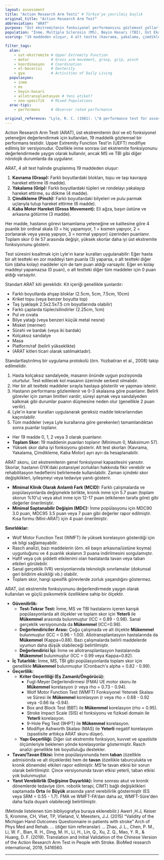 ```yaml
---
layout: assessment
title: "Action Research Arm Testi" # Türkçe'ye çevrilmiş başlık
original_title: "Action Research Arm Test"
abbreviation: "ARAT"
purpose: "Üst ekstremitenin fonksiyonel performansını gözlemsel yollarla değerlendirir."
population: "İnme, Multiple Sclerosis (MS), Beyin Hasarı (TBI), Üst Ekstremite Allotransplantasyonu sonrası."
scoring: "19 maddeden oluşur, 4 alt testte (kavrama, yakalama, çimdikleme, kaba motor hareket) gruplanmıştır. Her madde 0 (yapamaz) ile 3 (normal yapar) arasında 4 puanlık ordinal skalada puanlanır. Maksimum skor 57'dir. Yüksek skor daha iyi üst ekstremite fonksiyonunu gösterir. Lyle'ın karar kuralları test süresini kısaltmak için kullanılabilir."

filter_tags:
  alan:
    - ust-ekstremite # Upper Extremity Function
    - motor          # Gross arm movement, grasp, grip, pinch
    - koordinasyon   # Coordination
    - el-becerisi    # Dexterity
    - gya            # Activities of Daily Living
  populasyon:
    - inme
    - ms
    - beyin-hasari
    - allotransplantasyon # Yeni etiket?
    - non-spesifik   # Mixed Populations
  arac-tipi:
    - performans     # Observer rated performance

original_reference: "Lyle, R. C. (1981). \"A performance test for assessment of upper limb function in physical rehabilitation treatment and research.\" Int J Rehabil Res 4(4): 483-492." # Orijinal referans
---
```





Action Research Arm Testi (ARAT), üst ekstremitenin (kol ve el) fonksiyonel yeteneğini değerlendirmek için kullanılan, 19 maddelik gözlemsel bir performans testidir. Upper Extremity Function Test'in (UEFT) modifiye edilmiş bir versiyonudur. Özellikle inme sonrası üst ekstremite fonksiyonunu değerlendirmede yaygın olarak kullanılır, ancak MS ve TBI gibi diğer nörolojik durumlarda da uygulanır.

ARAT, 4 alt test halinde gruplanmış 19 maddeden oluşur:
1.  **Kavrama (Grasp):** Farklı boyutlardaki blokları, topu ve taşı kavrayıp hareket ettirme (6 madde).
2.  **Yakalama (Grip):** Farklı boyutlardaki tüpleri ve rondelayı yakalayıp hareket ettirme, su dökme (4 madde).
3.  **Çimdikleme (Pinch):** Farklı boyutlardaki bilyeleri ve pulu parmak uçlarıyla tutup hareket ettirme (6 madde).
4.  **Kaba Motor Hareket (Gross Movement):** Eli ağza, başın üstüne ve arkasına götürme (3 madde).

Her madde, hastanın görevi tamamlama yeteneğine ve kalitesine göre 4 puanlık bir ordinal skala (0 = hiç yapamıyor, 1 = kısmen yapıyor, 2 = zorlanarak veya yavaş yapıyor, 3 = normal yapıyor) üzerinden puanlanır. Toplam skor 0 ile 57 arasında değişir, yüksek skorlar daha iyi üst ekstremite fonksiyonunu gösterir.

Test süresini kısaltmak için Lyle'ın karar kuralları uygulanabilir: Eğer hasta bir alt testteki en zor maddeyi tam puanla (3) yaparsa, o alt testteki diğer tüm (daha kolay) maddeler için de tam puan aldığı varsayılır. Eğer en kolay maddeyi yapamazsa (0 puan), o alt testteki diğer tüm maddeler için 0 puan aldığı varsayılır.


Standart ARAT kiti gereklidir. Kit içeriği genellikle şunlardır:
*   Farklı boyutlarda ahşap bloklar (2.5cm, 5cm, 7.5cm, 10cm)
*   Kriket topu (veya benzer boyutta top)
*   Taş (yaklaşık 2.5x2.5x7.5 cm boyutlarında olabilir)
*   Farklı çaplarda tüpler/silindirler (2.25cm, 1cm)
*   Pul ve cıvata
*   Bilye yatağı (veya benzeri küçük metal nesne)
*   Misket (mermer)
*   Sürahi ve bardak (veya iki bardak)
*   Kolçaksız sandalye
*   Masa
*   Platform/raf (belirli yükseklikte)
*   (ARAT kitleri ticari olarak satılmaktadır).


Standartlaştırılmış bir uygulama protokolü (örn. Yozbatiran et al., 2008) takip edilmelidir.

1.  Hasta kolçaksız sandalyede, masanın önünde uygun pozisyonda oturtulur. Test edilecek kol masanın üzerinde serbest olmalıdır.
2.  Her bir alt testteki maddeler sırayla hastaya gösterilir ve yapması istenir.
3.  Hastanın performansı gözlemlenir ve 0-3 skalasına göre puanlanır. Belirli görevler için zaman limitleri vardır; süreyi aşmak veya sandalyeden kalkmak gibi durumlar puanın düşmesine neden olur (genellikle 2 puan verilir).
4.  Lyle'ın karar kuralları uygulanarak gereksiz madde tekrarlarından kaçınılabilir.
5.  Tüm maddeler (veya Lyle kurallarına göre gerekenler) tamamlandıktan sonra puanlar toplanır.


*   Her 19 madde 0, 1, 2 veya 3 olarak puanlanır.
*   **Toplam Skor:** 19 maddenin puanları toplanır (Minimum 0, Maksimum 57).
*   Yüksek skor daha iyi fonksiyonu gösterir. Alt test skorları (Kavrama, Yakalama, Çimdikleme, Kaba Motor) ayrı ayrı da hesaplanabilir.


ARAT skoru, üst ekstremitenin genel fonksiyonel kapasitesini yansıtır. Skorlar, hastanın GYA'daki potansiyel zorlukları hakkında fikir verebilir ve rehabilitasyon hedeflerini belirlemede kullanılabilir. Zaman içindeki skor değişiklikleri, iyileşmeyi veya tedaviye yanıtı gösterir.

*   **Minimal Klinik Olarak Anlamlı Fark (MCID):** Farklı çalışmalarda ve popülasyonlarda değişmekle birlikte, kronik inme için 5.7 puan (toplam skorun %10'u) veya akut inme için 12-17 puan (etkilenen tarafa göre) gibi değerler önerilmiştir.
*   **Minimal Saptanabilir Değişim (MDC):** İnme popülasyonu için MDC90 3.0 puan, MDC95 3.5 puan veya 7 puan gibi değerler rapor edilmiştir. Kısa formu (Mini-ARAT) için 4 puan önerilmiştir.

**Sınırlılıklar:**
*   Wolf Motor Function Test (WMFT) ile yüksek korelasyon gösterdiği için ek bilgi sağlamayabilir.
*   Rasch analizi, bazı maddelerin (örn. eli başın arkasına/üstüne koyma) uygunluğunu ve 4 puanlık skalanın 3 puana indirilmesini sorgulamıştır.
*   Hafif veya çok şiddetli etkilenimi olan hastalarda tavan veya taban etkileri görülebilir.
*   Sanal gerçeklik (VR) versiyonlarında teknolojik sınırlamalar (dokunsal geri bildirim eksikliği vb.) olabilir.
*   Toplam skor, hangi spesifik görevlerde zorluk yaşandığını göstermez.


ARAT, üst ekstremite fonksiyonunu değerlendirmede yaygın olarak kullanılan ve güçlü psikometrik özelliklere sahip bir ölçektir.

*   **Güvenilirlik:**
    *   **Test-Tekrar Test:** İnme, MS ve TBI hastalarını içeren karışık popülasyonlarda alt ölçekler ve toplam skor için **Yeterli** ile **Mükemmel** arasında bulunmuştur (ICC = 0.89 - 0.98). Sanal gerçeklik versiyonunda da **Mükemmel** (ICC=0.98).
    *   **Değerlendiriciler Arası:** Çoğu çalışmada ve alt ölçekte **Mükemmel** bulunmuştur (ICC = 0.96 - 1.00). Allotransplantasyon hastalarında da **Mükemmel** (Kappa=0.88). Bazı çalışmalarda belirli maddelerde uyumun daha düşük olabileceği belirtilmiştir.
    *   **Değerlendirici İçi:** İnme ve allotransplantasyon hastalarında **Mükemmel** bulunmuştur (ICC = 0.99 veya Kappa=0.82).
*   **İç Tutarlılık:** İnme, MS, TBI gibi popülasyonlarda toplam skor için genellikle **Mükemmel** bulunmuştur (Cronbach's alpha = 0.82 - 0.99).
*   **Geçerlilik:**
    *   **Kriter Geçerliliği (Eş Zamanlı/Öngörücü):**
        *   Fugl-Meyer Değerlendirmesi (FMA) UE motor skoru ile **Mükemmel** korelasyon (r veya rho = 0.73 - 0.94).
        *   Wolf Motor Function Test (WMFT) Fonksiyonel Yetenek Skalası ve Süresi ile **Mükemmel** korelasyon (r veya rho = 0.68 - 0.92 veya -0.66 ila -0.94).
        *   Box and Block Test (BBT) ile **Mükemmel** korelasyon (rho = 0.95).
        *   Stroke Impact Scale (SIS) el fonksiyonu ve fiziksel domain ile **Yeterli** korelasyon.
        *   9-Hole Peg Test (9HPT) ile **Mükemmel** korelasyon.
        *   Modifiye Ashworth Skalası (MAS) ile **Yeterli** negatif korelasyon (spastisite arttıkça ARAT skoru düşer).
    *   **Yapı Geçerliliği:** Diğer üst ekstremite fonksiyon, kuvvet ve spastisite ölçümleriyle beklenen yönde korelasyonlar göstermiştir. Rasch analizi genellikle tek boyutluluğu destekler.
*   **Tavan/Tavan Etkisi:** İnme popülasyonunda hem **taban** (özellikle admisiónda ve alt ölçeklerde) hem de **tavan** (özellikle taburculukta ve kronik dönemde) etkileri rapor edilmiştir. MS'te tavan etkisi bir sorun olarak belirtilmiştir. Çince versiyonunda tavan etkisi yeterli, taban etkisi yok bulunmuştur.
*   **Yanıt Verebilirlik (Değişime Duyarlılık):** İnme sonrası akut ve kronik dönemlerde tedaviye (örn. robotik terapi, CIMT) bağlı değişiklikleri saptamada **Orta** ile **Büyük** arasında yanıt verebilirlik göstermiştir (ES veya SRM = 0.55 - 1.7). FMA ve WMFT-FA'dan daha az, WMFT-Süre'den daha fazla duyarlı olabileceği belirtilmiştir.


(Metinde listelenen tüm bibliyografya buraya eklenebilir.)
Awert ,H.J, Keiser S, Kromme, CH, Vliet, TP, Vlieland, V, Meesters, J.J. (2015) “Validity of the Michigan Hand Outcomes Questionnaire in patients with stroke” Arch of Phys Med and Rehab.
... (diğer tüm referanslar) ...
Zhao, J. L., Chen, P. M., Li, W. F., Bian, R. H., Ding, M. H., Li, H., Lin, Q., Xu, Z. Q., Mao, Y. R., & Huang, D. F. (2019). Translation and Initial Validation of the Chinese Version of the Action Research Arm Test in People with Stroke. BioMed research international, 2019, 5416560.

---